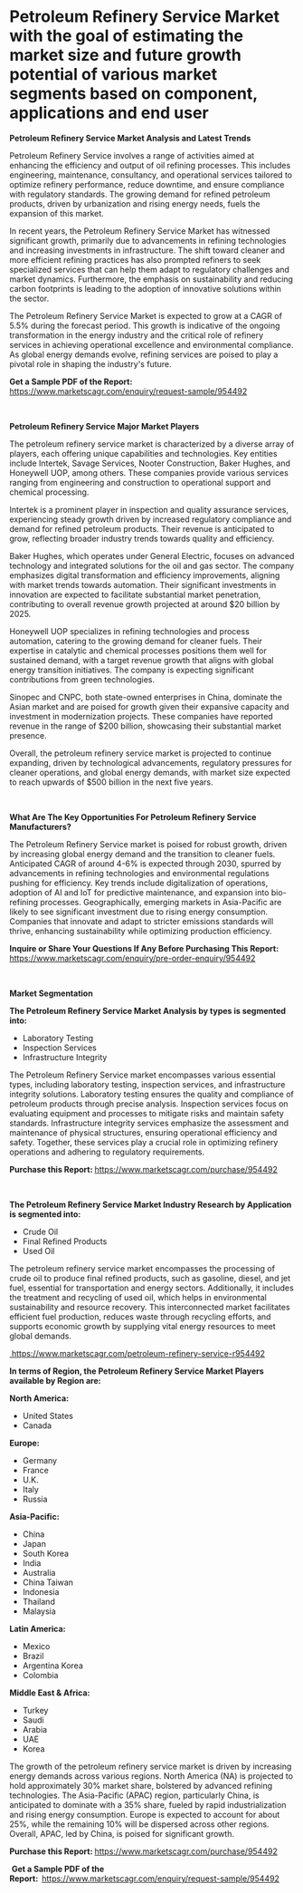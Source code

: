 <p><h1>Petroleum Refinery Service Market with the goal of estimating the market size and future growth potential of various market segments based on component, applications and end user</h1></p><p><strong>Petroleum Refinery Service Market Analysis and Latest Trends</strong></p>
<p><p>Petroleum Refinery Service involves a range of activities aimed at enhancing the efficiency and output of oil refining processes. This includes engineering, maintenance, consultancy, and operational services tailored to optimize refinery performance, reduce downtime, and ensure compliance with regulatory standards. The growing demand for refined petroleum products, driven by urbanization and rising energy needs, fuels the expansion of this market.</p><p>In recent years, the Petroleum Refinery Service Market has witnessed significant growth, primarily due to advancements in refining technologies and increasing investments in infrastructure. The shift toward cleaner and more efficient refining practices has also prompted refiners to seek specialized services that can help them adapt to regulatory challenges and market dynamics. Furthermore, the emphasis on sustainability and reducing carbon footprints is leading to the adoption of innovative solutions within the sector.</p><p>The Petroleum Refinery Service Market is expected to grow at a CAGR of 5.5% during the forecast period. This growth is indicative of the ongoing transformation in the energy industry and the critical role of refinery services in achieving operational excellence and environmental compliance. As global energy demands evolve, refining services are poised to play a pivotal role in shaping the industry's future.</p></p>
<p><strong>Get a Sample PDF of the Report:&nbsp;</strong> <a href="https://www.marketscagr.com/enquiry/request-sample/954492?utm_campaign=3353&utm_medium=2&utm_source=Github&utm_content=ia&utm_term=18042025&utm_id=petroleum-refinery-service">https://www.marketscagr.com/enquiry/request-sample/954492</a></p>
<p>&nbsp;</p>
<p><strong>Petroleum Refinery Service Major Market Players</strong></p>
<p><p>The petroleum refinery service market is characterized by a diverse array of players, each offering unique capabilities and technologies. Key entities include Intertek, Savage Services, Nooter Construction, Baker Hughes, and Honeywell UOP, among others. These companies provide various services ranging from engineering and construction to operational support and chemical processing.</p><p>Intertek is a prominent player in inspection and quality assurance services, experiencing steady growth driven by increased regulatory compliance and demand for refined petroleum products. Their revenue is anticipated to grow, reflecting broader industry trends towards quality and efficiency.</p><p>Baker Hughes, which operates under General Electric, focuses on advanced technology and integrated solutions for the oil and gas sector. The company emphasizes digital transformation and efficiency improvements, aligning with market trends towards automation. Their significant investments in innovation are expected to facilitate substantial market penetration, contributing to overall revenue growth projected at around $20 billion by 2025.</p><p>Honeywell UOP specializes in refining technologies and process automation, catering to the growing demand for cleaner fuels. Their expertise in catalytic and chemical processes positions them well for sustained demand, with a target revenue growth that aligns with global energy transition initiatives. The company is expecting significant contributions from green technologies.</p><p>Sinopec and CNPC, both state-owned enterprises in China, dominate the Asian market and are poised for growth given their expansive capacity and investment in modernization projects. These companies have reported revenue in the range of $200 billion, showcasing their substantial market presence.</p><p>Overall, the petroleum refinery service market is projected to continue expanding, driven by technological advancements, regulatory pressures for cleaner operations, and global energy demands, with market size expected to reach upwards of $500 billion in the next five years.</p></p>
<p>&nbsp;</p>
<p><strong>What Are The Key Opportunities For Petroleum Refinery Service Manufacturers?</strong></p>
<p><p>The Petroleum Refinery Service market is poised for robust growth, driven by increasing global energy demand and the transition to cleaner fuels. Anticipated CAGR of around 4-6% is expected through 2030, spurred by advancements in refining technologies and environmental regulations pushing for efficiency. Key trends include digitalization of operations, adoption of AI and IoT for predictive maintenance, and expansion into bio-refining processes. Geographically, emerging markets in Asia-Pacific are likely to see significant investment due to rising energy consumption. Companies that innovate and adapt to stricter emissions standards will thrive, enhancing sustainability while optimizing production efficiency.</p></p>
<p><strong>Inquire or Share Your Questions If Any Before Purchasing This Report:</strong> <a href="https://www.marketscagr.com/enquiry/pre-order-enquiry/954492?utm_campaign=3353&utm_medium=2&utm_source=Github&utm_content=ia&utm_term=18042025&utm_id=petroleum-refinery-service">https://www.marketscagr.com/enquiry/pre-order-enquiry/954492</a></p>
<p>&nbsp;</p>
<p><strong>Market Segmentation</strong></p>
<p><strong>The Petroleum Refinery Service Market Analysis by types is segmented into:</strong></p>
<p><ul><li>Laboratory Testing</li><li>Inspection Services</li><li>Infrastructure Integrity</li></ul></p>
<p><p>The Petroleum Refinery Service market encompasses various essential types, including laboratory testing, inspection services, and infrastructure integrity solutions. Laboratory testing ensures the quality and compliance of petroleum products through precise analysis. Inspection services focus on evaluating equipment and processes to mitigate risks and maintain safety standards. Infrastructure integrity services emphasize the assessment and maintenance of physical structures, ensuring operational efficiency and safety. Together, these services play a crucial role in optimizing refinery operations and adhering to regulatory requirements.</p></p>
<p><strong>Purchase this Report:&nbsp;</strong><a href="https://www.marketscagr.com/purchase/954492?utm_campaign=3353&utm_medium=2&utm_source=Github&utm_content=ia&utm_term=18042025&utm_id=petroleum-refinery-service">https://www.marketscagr.com/purchase/954492</a></p>
<p>&nbsp;</p>
<p><strong>The Petroleum Refinery Service Market Industry Research by Application is segmented into:</strong></p>
<p><ul><li>Crude Oil</li><li>Final Refined Products</li><li>Used Oil</li></ul></p>
<p><p>The petroleum refinery service market encompasses the processing of crude oil to produce final refined products, such as gasoline, diesel, and jet fuel, essential for transportation and energy sectors. Additionally, it includes the treatment and recycling of used oil, which helps in environmental sustainability and resource recovery. This interconnected market facilitates efficient fuel production, reduces waste through recycling efforts, and supports economic growth by supplying vital energy resources to meet global demands.</p></p>
<p><a href="https://www.marketscagr.com/petroleum-refinery-service-r954492?utm_campaign=3353&utm_medium=2&utm_source=Github&utm_content=ia&utm_term=18042025&utm_id=petroleum-refinery-service">&nbsp;https://www.marketscagr.com/petroleum-refinery-service-r954492</a></p>
<p><strong>In terms of Region, the Petroleum Refinery Service Market Players available by Region are:</strong></p>
<p>
    <p> <strong> North America: </strong>
        <ul>
            <li>United States</li>
            <li>Canada</li>
        </ul>
        </p> 
    <p> <strong> Europe: </strong>
        <ul>
            <li>Germany</li>
            <li>France</li>
            <li>U.K.</li>
            <li>Italy</li>
            <li>Russia</li>
        </ul>
        </p> 
    <p> <strong> Asia-Pacific: </strong>
        <ul>
            <li>China</li>
            <li>Japan</li>
            <li>South Korea</li>
            <li>India</li>
            <li>Australia</li>
            <li>China Taiwan</li>
            <li>Indonesia</li>
            <li>Thailand</li>
            <li>Malaysia</li>
        </ul>
        </p> 
    <p> <strong> Latin America: </strong>
        <ul>
            <li>Mexico</li>
            <li>Brazil</li>
            <li>Argentina Korea</li>
            <li>Colombia</li>
        </ul>
        </p> 
    <p> <strong> Middle East & Africa: </strong>
        <ul>
            <li>Turkey</li>
            <li>Saudi</li>
            <li>Arabia</li>
            <li>UAE</li>
            <li>Korea</li>
        </ul>
    </p>
    </p>
<p><p>The growth of the petroleum refinery service market is driven by increasing energy demands across various regions. North America (NA) is projected to hold approximately 30% market share, bolstered by advanced refining technologies. The Asia-Pacific (APAC) region, particularly China, is anticipated to dominate with a 35% share, fueled by rapid industrialization and rising energy consumption. Europe is expected to account for about 25%, while the remaining 10% will be dispersed across other regions. Overall, APAC, led by China, is poised for significant growth.</p></p>
<p><strong>Purchase this Report: </strong><a href="https://www.marketscagr.com/purchase/954492?utm_campaign=3353&utm_medium=2&utm_source=Github&utm_content=ia&utm_term=18042025&utm_id=petroleum-refinery-service">https://www.marketscagr.com/purchase/954492</a></p>
<p>&nbsp;<strong>Get a Sample PDF of the Report:&nbsp;&nbsp;</strong><a href="https://www.marketscagr.com/enquiry/request-sample/954492?utm_campaign=3353&utm_medium=2&utm_source=Github&utm_content=ia&utm_term=18042025&utm_id=petroleum-refinery-service">https://www.marketscagr.com/enquiry/request-sample/954492</a></p>
<p><strong></strong></p>
<p><p></p><p></p><p></p></p>